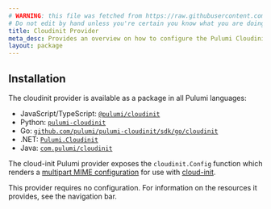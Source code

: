 ```yaml
---
# WARNING: this file was fetched from https://raw.githubusercontent.com/pulumi/pulumi-cloudinit/v1.4.8/docs/_index.md
# Do not edit by hand unless you're certain you know what you are doing!
title: Cloudinit Provider
meta_desc: Provides an overview on how to configure the Pulumi Cloudinit provider.
layout: package
---
```

## Installation

The cloudinit provider is available as a package in all Pulumi languages:

* JavaScript/TypeScript: [`@pulumi/cloudinit`](https://www.npmjs.com/package/@pulumi/cloudinit)
* Python: [`pulumi-cloudinit`](https://pypi.org/project/pulumi-cloudinit/)
* Go: [`github.com/pulumi/pulumi-cloudinit/sdk/go/cloudinit`](https://github.com/pulumi/pulumi-cloudinit)
* .NET: [`Pulumi.Cloudinit`](https://www.nuget.org/packages/Pulumi.Cloudinit)
* Java: [`com.pulumi/cloudinit`](https://central.sonatype.com/artifact/com.pulumi/cloudinit)

The cloud-init Pulumi provider exposes the `cloudinit.Config` function which renders a [multipart MIME configuration](https://cloudinit.readthedocs.io/en/latest/explanation/format.html#mime-multi-part-archive) for use with [cloud-init](https://cloudinit.readthedocs.io/en/latest/).

This provider requires no configuration. For information on the resources it provides, see the navigation bar.
